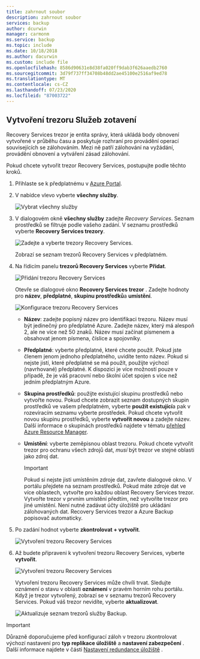 ```yaml
---
title: zahrnout soubor
description: zahrnout soubor
services: backup
author: dcurwin
manager: carmonm
ms.service: backup
ms.topic: include
ms.date: 10/18/2018
ms.author: dacurwin
ms.custom: include file
ms.openlocfilehash: 8586d90631e8d38fa020ff9dab3f626aaedb2760
ms.sourcegitcommit: 3d79f737ff34708b48dd2ae45100e2516af9ed78
ms.translationtype: MT
ms.contentlocale: cs-CZ
ms.lasthandoff: 07/23/2020
ms.locfileid: "87003722"
---
```

## <a name="create-a-recovery-services-vault"></a>Vytvoření trezoru Služeb zotavení

Recovery Services trezor je entita správy, která ukládá body obnovení vytvořené v průběhu času a poskytuje rozhraní pro provádění operací souvisejících se zálohováním. Mezi ně patří zálohování na vyžádání, provádění obnovení a vytváření zásad zálohování.

Pokud chcete vytvořit trezor Recovery Services, postupujte podle těchto kroků.

1. Přihlaste se k předplatnému v [Azure Portal](https://portal.azure.com/).

1. V nabídce vlevo vyberte **všechny služby**.

    ![Vybrat všechny služby](./media/backup-create-rs-vault/click-all-services.png)

1. V dialogovém okně **všechny služby** zadejte *Recovery Services*. Seznam prostředků se filtruje podle vašeho zadání. V seznamu prostředků vyberte **Recovery Services trezory**.

    ![Zadejte a vyberte trezory Recovery Services.](./media/backup-create-rs-vault/all-services.png)

    Zobrazí se seznam trezorů Recovery Services v předplatném.

1. Na řídicím panelu **trezorů Recovery Services** vyberte **Přidat**.

    ![Přidání trezoru Recovery Services](./media/backup-create-rs-vault/add-button-create-vault.png)

    Otevře se dialogové okno **Recovery Services trezor** . Zadejte hodnoty pro **název**, **předplatné**, **skupinu prostředků**a **umístění**.

    ![Konfigurace trezoru Recovery Services](./media/backup-create-rs-vault/create-new-vault-dialog.png)

   - **Název**: zadejte popisný název pro identifikaci trezoru. Název musí být jedinečný pro předplatné Azure. Zadejte název, který má alespoň 2, ale ne více než 50 znaků. Název musí začínat písmenem a obsahovat jenom písmena, číslice a spojovníky.
   - **Předplatné**: vyberte předplatné, které chcete použít. Pokud jste členem jenom jednoho předplatného, uvidíte tento název. Pokud si nejste jistí, které předplatné se má použít, použijte výchozí (navrhované) předplatné. K dispozici je více možností pouze v případě, že je váš pracovní nebo školní účet spojen s více než jedním předplatným Azure.
   - **Skupina prostředků**: použijte existující skupinu prostředků nebo vytvořte novou. Pokud chcete zobrazit seznam dostupných skupin prostředků ve vašem předplatném, vyberte **použít existující**a pak v rozevíracím seznamu vyberte prostředek. Pokud chcete vytvořit novou skupinu prostředků, vyberte **vytvořit novou** a zadejte název. Další informace o skupinách prostředků najdete v tématu [přehled Azure Resource Manager](../articles/azure-resource-manager/management/overview.md).
   - **Umístění**: vyberte zeměpisnou oblast trezoru. Pokud chcete vytvořit trezor pro ochranu všech zdrojů dat, *musí* být trezor ve stejné oblasti jako zdroj dat.

      > [!IMPORTANT]
      > Pokud si nejste jisti umístěním zdroje dat, zavřete dialogové okno. V portálu přejdete na seznam prostředků. Pokud máte zdroje dat ve více oblastech, vytvořte pro každou oblast Recovery Services trezor. Vytvořte trezor v prvním umístění předtím, než vytvoříte trezor pro jiné umístění. Není nutné zadávat účty úložiště pro ukládání zálohovaných dat. Recovery Services trezor a Azure Backup popisovač automaticky.
      >
      >

1. Po zadání hodnot vyberte **zkontrolovat + vytvořit**.

    ![Vytvoření trezoru Recovery Services](./media/backup-create-rs-vault/review-and-create.png)

1. Až budete připraveni k vytvoření trezoru Recovery Services, vyberte **vytvořit**.

    ![Vytvoření trezoru Recovery Services](./media/backup-create-rs-vault/click-create-button.png)

    Vytvoření trezoru Recovery Services může chvíli trvat. Sledujte oznámení o stavu v oblasti **oznámení** v pravém horním rohu portálu. Když je trezor vytvořený, zobrazí se v seznamu trezorů Recovery Services. Pokud váš trezor nevidíte, vyberte **aktualizovat**.

     ![Aktualizuje seznam trezorů služby Backup.](./media/backup-create-rs-vault/refresh-button.png)

>[!IMPORTANT]
> Důrazně doporučujeme před konfigurací záloh v trezoru zkontrolovat výchozí nastavení pro **typ replikace úložiště** a **nastavení zabezpečení** . Další informace najdete v části [Nastavení redundance úložiště](https://docs.microsoft.com/azure/backup/backup-create-rs-vault#set-storage-redundancy) .
